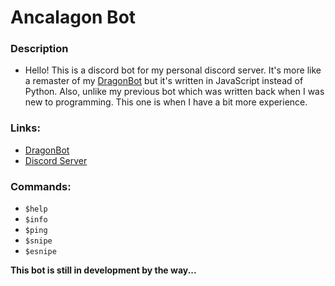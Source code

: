# Ancalagon Bot

### Description

- Hello! This is a discord bot for my personal discord server. It's more like a remaster
  of my [DragonBot](https://github.com/DragunWF/DragonBot) but it's written in JavaScript instead of Python. Also, unlike my previous bot which was written back when I was new to programming. This one is
  when I have a bit more experience.

### Links:

- [DragonBot](https://github.com/DragunWF/DragonBot)
- [Discord Server](https://discord.gg/9JdnnPN)

### Commands:

- `$help`
- `$info`
- `$ping`
- `$snipe`
- `$esnipe`

**This bot is still in development by the way...**
